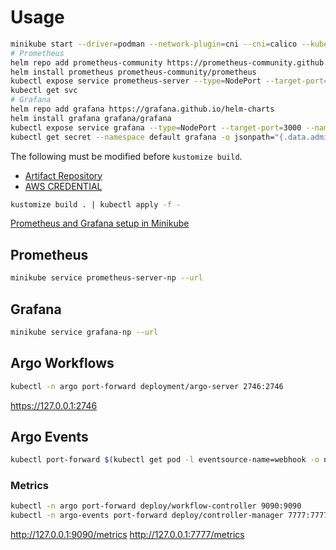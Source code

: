 # Usage

```sh
minikube start --driver=podman --network-plugin=cni --cni=calico --kubernetes-version=v1.32.0
# Prometheus
helm repo add prometheus-community https://prometheus-community.github.io/helm-charts
helm install prometheus prometheus-community/prometheus
kubectl expose service prometheus-server --type=NodePort --target-port=9090 --name=prometheus-server-np
kubectl get svc
# Grafana
helm repo add grafana https://grafana.github.io/helm-charts
helm install grafana grafana/grafana
kubectl expose service grafana --type=NodePort --target-port=3000 --name=grafana-np
kubectl get secret --namespace default grafana -o jsonpath="{.data.admin-password}" | base64 --decode ; echo
```

The following must be modified before `kustomize build`.
- [Artifact Repository](argo-workflows/applications/default/configmap/artifact-repositories.yaml)
- [AWS CREDENTIAL](argo-workflows/applications/default/secret/aws-credentials.yaml)

```sh
kustomize build . | kubectl apply -f -
```

[Prometheus and Grafana setup in Minikube](https://brain2life.hashnode.dev/prometheus-and-grafana-setup-in-minikube)

## Prometheus

```sh
minikube service prometheus-server-np --url
```

## Grafana

```sh
minikube service grafana-np --url
```

## Argo Workflows

```sh
kubectl -n argo port-forward deployment/argo-server 2746:2746
```
https://127.0.0.1:2746

## Argo Events

```sh
kubectl port-forward $(kubectl get pod -l eventsource-name=webhook -o name) 12000:12000
```

### Metrics

```sh
kubectl -n argo port-forward deploy/workflow-controller 9090:9090
kubectl -n argo-events port-forward deploy/controller-manager 7777:7777
```
http://127.0.0.1:9090/metrics
http://127.0.0.1:7777/metrics

